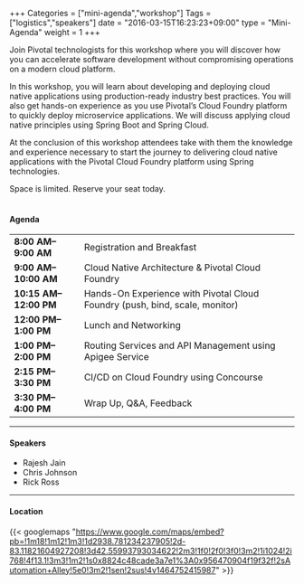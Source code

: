 +++
Categories = ["mini-agenda","workshop"]
Tags = ["logistics","speakers"]
date = "2016-03-15T16:23:23+09:00"
type = "Mini-Agenda"
weight = 1
+++

Join Pivotal technologists for this workshop where you will discover how you can accelerate software development without compromising operations on a modern cloud platform.

In this workshop, you will learn about developing and deploying cloud native applications using production-ready industry best practices. You will also get hands-on experience as you use Pivotal’s Cloud Foundry platform to quickly deploy microservice applications. We will discuss applying cloud native principles using Spring Boot and Spring Cloud.

At the conclusion of this workshop attendees take with them the knowledge and experience necessary to start the journey to delivering cloud native applications with the Pivotal Cloud Foundry platform using Spring technologies.

Space is limited. Reserve your seat today.
<br><br>

#### Agenda
|  |  |
|------|------|
| **8:00 AM–9:00 AM** | Registration and Breakfast  |
| **9:00 AM–10:00 AM** | Cloud Native Architecture & Pivotal Cloud Foundry |    
| **10:15 AM–12:00 PM** | Hands-On Experience with Pivotal Cloud Foundry  (push, bind, scale, monitor) |
| **12:00 PM–1:00 PM** | Lunch and Networking  |
| **1:00 PM–2:00 PM** |Routing Services and API Management using Apigee Service  |
| **2:15 PM–3:30 PM** | CI/CD on Cloud Foundry using Concourse  |
| **3:30 PM–4:00 PM** | Wrap Up, Q&A, Feedback  |

---

#### Speakers
+ Rajesh Jain
+ Chris Johnson
+ Rick Ross

---

#### Location

{{< googlemaps "https://www.google.com/maps/embed?pb=!1m18!1m12!1m3!1d2938.781234237905!2d-83.11821604927208!3d42.55993793034622!2m3!1f0!2f0!3f0!3m2!1i1024!2i768!4f13.1!3m3!1m2!1s0x8824c48cade3a7e1%3A0x956470904f19f32f!2sAutomation+Alley!5e0!3m2!1sen!2sus!4v1464752415987" >}}
